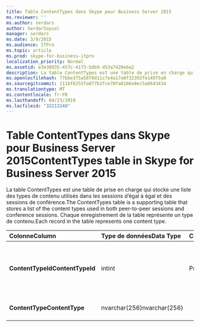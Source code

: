 ```yaml
---
title: Table ContentTypes dans Skype pour Business Server 2015
ms.reviewer: ''
ms.author: serdars
author: SerdarSoysal
manager: serdars
ms.date: 3/9/2015
ms.audience: ITPro
ms.topic: article
ms.prod: skype-for-business-itpro
localization_priority: Normal
ms.assetid: e3e38035-457c-4173-bdb9-d53a7420eba2
description: La table ContentTypes est une table de prise en charge qui stocke une liste des types de contenu utilisés dans les sessions d’égal à égal et des sessions de conférence. Chaque enregistrement de la table représente un type de contenu.
ms.openlocfilehash: 77bbe375a5870d11c7e4a17a0f32392fe14975a0
ms.sourcegitcommit: 111bf6255fa877b3fce70fa8166e8ec5a6643434
ms.translationtype: MT
ms.contentlocale: fr-FR
ms.lasthandoff: 04/23/2019
ms.locfileid: "32213248"
---
```

# <a name="contenttypes-table-in-skype-for-business-server-2015"></a><span data-ttu-id="f2aff-104">Table ContentTypes dans Skype pour Business Server 2015</span><span class="sxs-lookup"><span data-stu-id="f2aff-104">ContentTypes table in Skype for Business Server 2015</span></span>
 
<span data-ttu-id="f2aff-105">La table ContentTypes est une table de prise en charge qui stocke une liste des types de contenu utilisés dans les sessions d’égal à égal et des sessions de conférence.</span><span class="sxs-lookup"><span data-stu-id="f2aff-105">The ContentTypes table is a supporting table that stores a list of the content types used in both peer-to-peer sessions and conference sessions.</span></span> <span data-ttu-id="f2aff-106">Chaque enregistrement de la table représente un type de contenu.</span><span class="sxs-lookup"><span data-stu-id="f2aff-106">Each record in the table represents one content type.</span></span>
  
|<span data-ttu-id="f2aff-107">**Colonne**</span><span class="sxs-lookup"><span data-stu-id="f2aff-107">**Column**</span></span>|<span data-ttu-id="f2aff-108">**Type de données**</span><span class="sxs-lookup"><span data-stu-id="f2aff-108">**Data Type**</span></span>|<span data-ttu-id="f2aff-109">**Clé/Index**</span><span class="sxs-lookup"><span data-stu-id="f2aff-109">**Key/Index**</span></span>|<span data-ttu-id="f2aff-110">**Détails**</span><span class="sxs-lookup"><span data-stu-id="f2aff-110">**Details**</span></span>|
|:-----|:-----|:-----|:-----|
|<span data-ttu-id="f2aff-111">**ContentTypeId**</span><span class="sxs-lookup"><span data-stu-id="f2aff-111">**ContentTypeId**</span></span> <br/> |<span data-ttu-id="f2aff-112">int</span><span class="sxs-lookup"><span data-stu-id="f2aff-112">int</span></span>  <br/> |<span data-ttu-id="f2aff-113">Principal</span><span class="sxs-lookup"><span data-stu-id="f2aff-113">Primary</span></span>  <br/> |<span data-ttu-id="f2aff-114">Numéro unique identifiant le type de contenu.</span><span class="sxs-lookup"><span data-stu-id="f2aff-114">Unique number identifying the content type.</span></span>  <br/> |
|<span data-ttu-id="f2aff-115">**ContentType**</span><span class="sxs-lookup"><span data-stu-id="f2aff-115">**ContentType**</span></span> <br/> |<span data-ttu-id="f2aff-116">nvarchar(256)</span><span class="sxs-lookup"><span data-stu-id="f2aff-116">nvarchar(256)</span></span>  <br/> ||<span data-ttu-id="f2aff-117">Nom du type de contenu.</span><span class="sxs-lookup"><span data-stu-id="f2aff-117">Content type name.</span></span>  <br/> |
   

